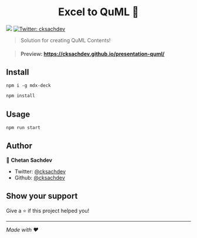 <h1 align="center">Excel to QuML 👋</h1>
<p>
  <img src="https://img.shields.io/badge/version-1.0-blue.svg?cacheSeconds=2592000" />
  <a href="https://twitter.com/cksachdev">
    <img alt="Twitter: cksachdev" src="https://img.shields.io/twitter/follow/cksachdev.svg?style=social" target="_blank" />
  </a>
</p>

> Solution for creating QuML Contents!

> #### Preview: https://cksachdev.github.io/presentation-quml/

## Install
```
npm i -g mdx-deck
```
```sh
npm install
```

## Usage

```sh
npm run start
```

## Author

👤 **Chetan Sachdev**

* Twitter: [@cksachdev](https://twitter.com/cksachdev)
* Github: [@cksachdev](https://github.com/cksachdev)

## Show your support

Give a ⭐️ if this project helped you!

***
_Made with ❤️_
